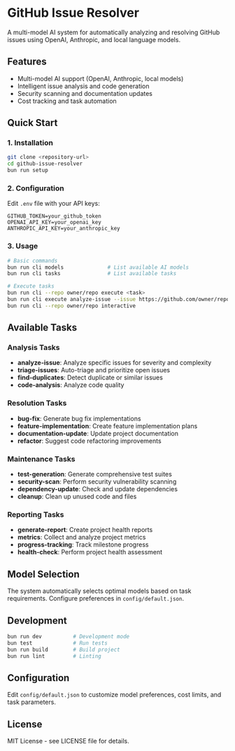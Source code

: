 # GitHub Issue Resolver

A multi-model AI system for automatically analyzing and resolving GitHub issues using OpenAI, Anthropic, and local language models.

## Features

- Multi-model AI support (OpenAI, Anthropic, local models)
- Intelligent issue analysis and code generation
- Security scanning and documentation updates
- Cost tracking and task automation

## Quick Start

### 1. Installation

```bash
git clone <repository-url>
cd github-issue-resolver
bun run setup
```

### 2. Configuration

Edit `.env` file with your API keys:

```env
GITHUB_TOKEN=your_github_token
OPENAI_API_KEY=your_openai_key
ANTHROPIC_API_KEY=your_anthropic_key
```

### 3. Usage

```bash
# Basic commands
bun run cli models              # List available AI models
bun run cli tasks               # List available tasks

# Execute tasks
bun run cli --repo owner/repo execute <task>
bun run cli execute analyze-issue --issue https://github.com/owner/repo/issues/123
bun run cli --repo owner/repo interactive
```

## Available Tasks

### Analysis Tasks
- **analyze-issue**: Analyze specific issues for severity and complexity
- **triage-issues**: Auto-triage and prioritize open issues
- **find-duplicates**: Detect duplicate or similar issues
- **code-analysis**: Analyze code quality

### Resolution Tasks
- **bug-fix**: Generate bug fix implementations
- **feature-implementation**: Create feature implementation plans
- **documentation-update**: Update project documentation
- **refactor**: Suggest code refactoring improvements

### Maintenance Tasks
- **test-generation**: Generate comprehensive test suites
- **security-scan**: Perform security vulnerability scanning
- **dependency-update**: Check and update dependencies
- **cleanup**: Clean up unused code and files

### Reporting Tasks
- **generate-report**: Create project health reports
- **metrics**: Collect and analyze project metrics
- **progress-tracking**: Track milestone progress
- **health-check**: Perform project health assessment

## Model Selection

The system automatically selects optimal models based on task requirements. Configure preferences in `config/default.json`.

## Development

```bash
bun run dev          # Development mode
bun test             # Run tests
bun run build        # Build project
bun run lint         # Linting
```

## Configuration

Edit `config/default.json` to customize model preferences, cost limits, and task parameters.

## License

MIT License - see LICENSE file for details.